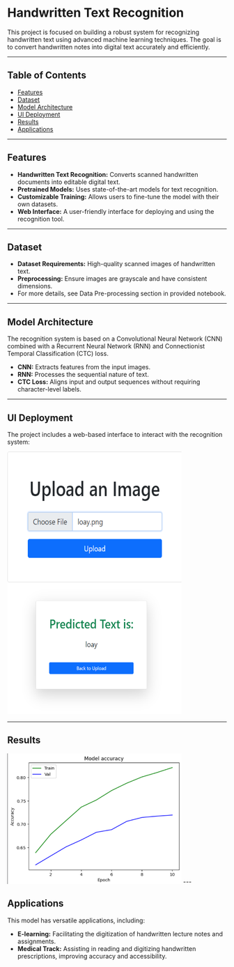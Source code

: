 # Handwritten Text Recognition

This project is focused on building a robust system for recognizing handwritten text using advanced machine learning techniques. The goal is to convert handwritten notes into digital text accurately and efficiently.

---
## Table of Contents

- [Features](#features)
- [Dataset](#dataset)
- [Model Architecture](#model-architecture)
- [UI Deployment](#ui-deployment)
- [Results](#results)
- [Applications](#applications)
---

## Features

- **Handwritten Text Recognition:** Converts scanned handwritten documents into editable digital text.
- **Pretrained Models:** Uses state-of-the-art models for text recognition.
- **Customizable Training:** Allows users to fine-tune the model with their own datasets.
- **Web Interface:** A user-friendly interface for deploying and using the recognition tool.

---

## Dataset

- **Dataset Requirements:** High-quality scanned images of handwritten text.
- **Preprocessing:** Ensure images are grayscale and have consistent dimensions.
- For more details, see Data Pre-processing section in provided notebook.

---

## Model Architecture

The recognition system is based on a Convolutional Neural Network (CNN) combined with a Recurrent Neural Network (RNN) and Connectionist Temporal Classification (CTC) loss.

- **CNN:** Extracts features from the input images.
- **RNN:** Processes the sequential nature of text.
- **CTC Loss:** Aligns input and output sequences without requiring character-level labels.

---

## UI Deployment

The project includes a web-based interface to interact with the recognition system:

<img src="screenshots/upload_loay_img.png" alt="Sample Input" width="400" height="300">
<img src="screenshots/loay.png" alt="Sample Input" width="400" height="300">


---
## Results
<img src="screenshots/model_accuracy.png" alt="Sample Input" width="400" height="300">
---

## Applications

This model has versatile applications, including:

- **E-learning:** Facilitating the digitization of handwritten lecture notes and assignments.
- **Medical Track:** Assisting in reading and digitizing handwritten prescriptions, improving accuracy and accessibility.



